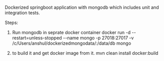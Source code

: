 Dockerized springboot application with mongodb which includes unit and integration tests.

Steps:
1. Run mongodb in seprate docker container
docker run -d --restart=unless-stopped --name mongo -p 27018:27017 -v /c/Users/anshul/dockerizedmongodata/:/data/db mongo

2. to build it and get docker image from it.
mvn clean install docker:build
